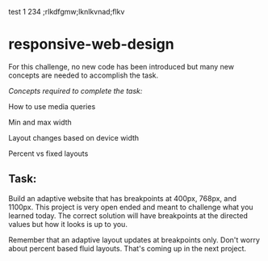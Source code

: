 test
1
234
;rlkdfgmw;lknlkvnad;flkv



# responsive-web-design

For this challenge, no new code has been introduced but many new concepts are needed to accomplish the task.

*Concepts required to complete the task:*

How to use media queries

Min and max width

Layout changes based on device width

Percent vs fixed layouts


## Task:

Build an adaptive website that has breakpoints at 400px, 768px, and 1100px.  This project is very open ended and meant to challenge what you learned today.  The correct solution will have breakpoints at the directed values but how it looks is up to you.

Remember that an adaptive layout updates at breakpoints only.  Don't worry about percent based fluid layouts.  That's coming up in the next project.
